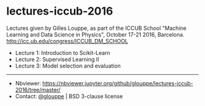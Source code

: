 # lectures-iccub-2016

Lectures given by Gilles Louppe, as part of the ICCUB School "Machine Learning and Data Science in Physics", October 17-21 2016, Barcelona. http://icc.ub.edu/congress/ICCUB_DM_SCHOOL

- Lecture 1: Introduction to Scikit-Learn
- Lecture 2: Supervised Learning II
- Lecture 3: Model selection and evaluation

---

- Nbviewer: https://nbviewer.jupyter.org/github/glouppe/lectures-iccub-2016/tree/master/
- Contact: <a href="https://twitter.com/glouppe">@glouppe</a> | BSD 3-clause license
